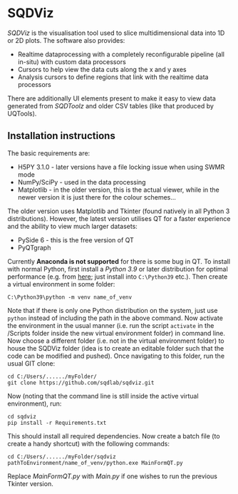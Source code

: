 # SQDViz

*SQDViz* is the visualisation tool used to slice multidimensional data into 1D or 2D plots. The software also provides:

- Realtime dataprocessing with a completely reconfigurable pipeline (all in-situ) with custom data processors
- Cursors to help view the data cuts along the x and y axes
- Analysis cursors to define regions that link with the realtime data processors

There are additionally UI elements present to make it easy to view data generated from *SQDToolz* and older CSV tables (like that produced by UQTools).

## Installation instructions

The basic requirements are:

- H5PY 3.1.0 - later versions have a file locking issue when using SWMR mode
- NumPy/SciPy - used in the data processing
- Matplotlib - in the older version, this is the actual viewer, while in the newer version it is just there for the colour schemes...

The older version uses Matplotlib and Tkinter (found natively in all Python 3 distributions). However, the latest version utilises QT for a faster experience and the ability to view much larger datasets:

- PySide 6 - this is the free version of QT
- PyQTgraph

Currently **Anaconda is not supported** for there is some bug in QT. To install with normal Python, first install a *Python 3.9* or later distribution for optimal performance (e.g. from [here](https://www.python.org/downloads/release/python-390/); just install into `C:\Python39` etc.). Then create a virtual environment in some folder:

```
C:\Python39\python -m venv name_of_venv
```

Note that if there is only one Python distribution on the system, just use `python` instead of including the path in the above command. Now activate the environment in the usual manner (i.e. run the script `activate` in the /Scripts folder inside the new virtual environment folder) in command line. Now choose a different folder (i.e. not in the virtual environment folder) to house the SQDViz folder (idea is to create an editable folder such that the code can be modified and pushed). Once navigating to this folder, run the usual GIT clone:

```
cd C:/Users/....../myFolder/
git clone https://github.com/sqdlab/sqdviz.git
```

Now (noting that the command line is still inside the active virtual environment), run:

```
cd sqdviz
pip install -r Requirements.txt
```
This should install all required dependencies. Now create a batch file (to create a handy shortcut) with the following commands:

```batch
cd C:/Users/....../myFolder/sqdviz
pathToEnvironment/name_of_venv/python.exe MainFormQT.py
```

Replace *MainFormQT.py* with *Main.py* if one wishes to run the previous Tkinter version.
